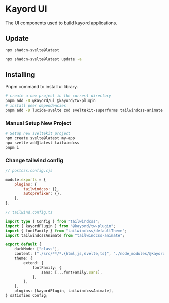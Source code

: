 # Kayord UI

The UI components used to build kayord applications.

## Update

```bash
npx shadcn-svelte@latest

npx shadcn-svelte@latest update -a
```

## Installing

Pnpm command to install ui library.

```bash
# create a new project in the current directory
pnpm add -D @kayord/ui @kayord/tw-plugin
# install peer dependencies
pnpm add -D lucide-svelte zod sveltekit-superforms tailwindcss-animate
```

### Manual Setup New Project

```bash
# Setup new sveltekit project
npm create svelte@latest my-app
npx svelte-add@latest tailwindcss
pnpm i
```

### Change tailwind config

```js
// postcss.config.cjs

module.exports = {
	plugins: {
		tailwindcss: {},
		autoprefixer: {},
	},
};
```

```ts
// tailwind.config.ts

import type { Config } from "tailwindcss";
import { kayordPlugin } from "@kayord/tw-plugin";
import { fontFamily } from "tailwindcss/defaultTheme";
import tailwindcssAnimate from "tailwindcss-animate";

export default {
	darkMode: ["class"],
	content: ["./src/**/*.{html,js,svelte,ts}", "./node_modules/@kayord/ui/**/*.{html,js,svelte,ts}"],
	theme: {
		extend: {
			fontFamily: {
				sans: [...fontFamily.sans],
			},
		},
	},
	plugins: [kayordPlugin, tailwindcssAnimate],
} satisfies Config;
```
